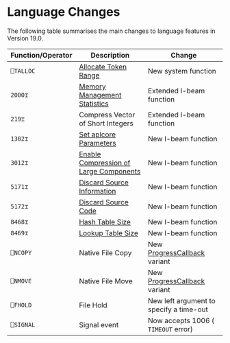 <h1 class="heading"><span class="name">Language Changes</span></h1>

The following table summarises the main changes to language features in Version 19.0.

|Function/Operator|Description                                                                                           |Change                                                               |
|-----------------|------------------------------------------------------------------------------------------------------|---------------------------------------------------------------------|
|`⎕TALLOC`        |[Allocate Token Range](./talloc.md)                                                                   |New system function                                                  |
|`2000⌶`          |[Memory Management Statistics](./memory-manager-statistics.md)                                        |Extended I-beam function                                             |
|`219⌶`           |Compress Vector of Short Integers                                                                     |Extended I-beam function                                             |
|`1302⌶`          |[Set aplcore Parameters](https://help.dyalog.com/19.0/index.htm#Language/I%20Beam%20Functions/Set%20aplcore%20Parameters.htm)|New I-beam function                                                  |
|`3012⌶`          |[Enable Compression of Large Components](./enable-compression-of-large-components.md)                 |New I-beam function                                                  |
|`5171⌶`          |[Discard Source Information](./discard-source-information.md)                                         |New I-beam function                                                  |
|`5172⌶`          |[Discard Source Code](./discard-source-code.md)                                                       |New I-beam function                                                  |
|`8468⌶`          |[Hash Table Size](./hash-table-size.md)                                                               |New I-beam function                                                  |
|`8469⌶`          |[Lookup Table Size](./lookup-table-size.md)                                                           |New I-beam function                                                  |
|`⎕NCOPY`         |Native File Copy                                                                                      |New [ProgressCallback](../introduction/extension-to-native-file-functions.md) variant|
|`⎕NMOVE`         |Native File Move                                                                                      |New [ProgressCallback](../introduction/extension-to-native-file-functions.md) variant|
|`⎕FHOLD`         |File Hold                                                                                             |New left argument to specify a time-out                              |
|`⎕SIGNAL`        |Signal event                                                                                          |Now accepts 1006 ( `TIMEOUT` error)                                  |
